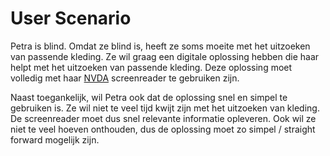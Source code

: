 # User Scenario

Petra is blind. Omdat ze blind is, heeft ze soms moeite met het uitzoeken van passende kleding. Ze wil graag een digitale oplossing hebben die haar helpt met het uitzoeken van passende kleding. Deze oplossing moet volledig met haar [NVDA](https://www.nvaccess.org/) screenreader te gebruiken zijn.

Naast toegankelijk, wil Petra ook dat de oplossing snel en simpel te gebruiken is. Ze wil niet te veel tijd kwijt zijn met het uitzoeken van kleding. De screenreader moet dus snel relevante informatie opleveren. Ook wil ze niet te veel hoeven onthouden, dus de oplossing moet zo simpel / straight forward mogelijk zijn.